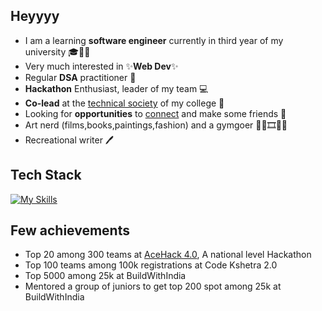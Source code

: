 ## Heyyyy 

- I am a learning **software engineer** currently in third year of my university 🎓🧑‍💻
- Very much interested in ✨**Web Dev**✨
- Regular **DSA** practitioner 🧠
- **Hackathon** Enthusiast, leader of my team 💻
- **Co-lead** at the [technical society](https://www.linkedin.com/company/hashtag-jemtec-official/posts/?feedView=all) of my college 💪
- Looking for **opportunities** to [connect](https://www.linkedin.com/in/rishabh-verma-9a4997262/) and make some friends 🤝
- Art nerd (films,books,paintings,fashion) and a gymgoer 🏃‍♂️🎞️📖🎨
- Recreational writer 🖊️

## Tech Stack
[![My Skills](https://skillicons.dev/icons?i=js,html,css,nodejs,express,mongodb,supabase,react,vite,python,cpp,java,mysql,figma,linkedin,github,postman)](https://skillicons.dev)

## Few achievements

- Top 20 among 300 teams at [AceHack 4.0](https://www.linkedin.com/company/acehack-4-0/), A national level Hackathon
- Top 100 teams among 100k registrations at Code Kshetra 2.0
- Top 5000 among 25k at BuildWithIndia
- Mentored a group of juniors to get top 200 spot among 25k at BuildWithIndia
